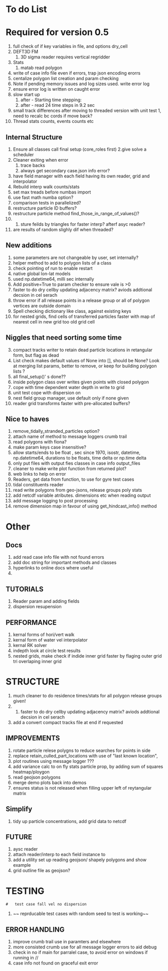 # To do List

# Required for version 0.5
1. full check of if key variables in file, and options dry_cell 
1. DEFT3D FM
   1. 3D sigma reader requires vertical regridder
1. Stats
    1. matab read polygon
1. write of case info file even if errors, trap json encoding erorrs 
2. centalize polygon list creation and param checking 
3. Note if pending  memory issues and log sizes used. write error log
4. ensure error log is written on caught error
1. slow start up
   1. after  - Starting time stepping:
   1. after -  read  24 time steps in  9.2 sec
1. small track differences after moving to threaded version with unit test 1, need to recalc bc cords if move back?
1. Thread stats counts, events counts etc

##  Internal Structure

1. Ensure all classes call final setup (core_roles first) 
2.give solve a scheduler
1. Cleaner exiting when error
    1. trace backs
    1. always get secondary case.json info error?
2.  have field manager with each field having its own reader, grid and interpolator
1. Rebuild interp walk counts/stats
1. set max treads before numbas import
1. use fast math numba option?
2. comparison tests in parallelized?
3. restructure particle ID buffers?
1. restructure  particle method find_those_in_range_of_values()?
2. 1. sture feilds by triangles for faster interp? afterf asyc reader?
3. are results of random slighly dif when threaded?

## New additions

1. some parameters are not changeable by user, set internally?
1. helper method to add to  polygon lists of a class
1. check pointing of run to enable restart
1. native global lon-lat  models
1. used np.datetime64, milli sec internally
2. Add positive=True to param checker to ensure vale is >0
2. faster to do dry cellby updating adjacency matrix? aviods addtional decsion in cel serach
1. throw error if all release points in a release group or all of polygon vertices  are outside domain
1. Spell checking dictionary like class, against existing keys
1. for nested grids, find cells of transferred particles faster with map of nearest cell in new grid too old grid cell

## Niggles that need sorting some time

3. compact tracks writer to retain dead particle locations in retangular form, but flag as dead
1. List check makes default values of None into [], should be None? Look at merging list params, better to remove, or keep for building polygon lists ?
1. all final_setup()' s done??
1. inside polygon class over writes given points with closed polygon 
1. cope with time dependent water depth in write to grid
1. unit test cope with dispersion on 
2. nest field group manager, use default only if none given
3.  reader grid transforms faster with pre-allocated buffers?
    
## Nice to haves
1.   remove_tidally_stranded_particles option?
1. attach name of method to message loggers crumb trail
1.  read polygons with fiona?
1. make param keys case insensitive?
1. allow starts/ends to be float , sec since 1970, isostr, datetime, np.datetime64, durations to be floats, time delta or np.time delta
1. only put files with output fies classes in case info output_files
1. cleaner to make write plot function from returned plot?
2. web links to help on error
1. Readers,  get data from function,  to use for gyre test cases
1. tidal constituents reader
1. read write polygons from geo-jsons, release groups poly stats
1. add netcdf variable atributes. dimensions etc when reading output
1.  add message logging to post processing
2.  remove dimension map in favour of using get_hindcast_info() method

# Other

## Docs

1.   add read case info file with not found errors 
2. add doc string for important methods and classes
1.    hyperlinks to online docs where useful
2. 
##   TUTORIALS
1.   Reader param and adding fields
1.   dispersion resupension

## PERFORMANCE
1.  kernal forms of hori/vert walk
1.   kernal form of water vel interpolator
1.   kernal RK solver
1.   indepth look at circle test results
1. nested grids, make check if indide inner grid faster by flaging outer grid tri overlaping inner grid

#   STRUCTURE

1.   much cleaner to  do residence times/stats for all polygon release groups given!
2.   1. faster to do dry cellby updating adjacency matrix? aviods addtional decsion in cel serach
1. add a convert compact tracks file at end if requested


##   IMPROVEMENTS

1.    rotate particle relese polygns to reduce searches for points in side
1.    replace retain_culled_part_locations with use of "last known location",
1.   plot routines using message logger ???
1.   add variance calc to on fly stats particle prop, by adding sum of squares heatmap/ploygon
1.    read geojson polygons
1.   merge demo plots back into demos
1.  ensures status is not released when filling upper left of reytangular matrix
 
 ##   Simplify
1.   tidy up particle concentrations, add grid data to netcdf

##   FUTURE
1.   aysc reader
1.    attach reader/interp to each  field instance to
1.    add a utility set up reading geojson/ shapely polygons and show example
1.    grid outline file as geojson?


#   TESTING
    #   test case fall vel no dispersion
1. ~~  reprducable  test cases with random seed to test is working~~

##    ERROR HANDLING
1.   improve crumb trail use in paramters and elsewhere
1.   more consisted crumb use for all message logger errors to aid debug
1.    check in no if main for parralel case, to avoid  error on windows if running in //
1.   case info not found on graceful exit error



